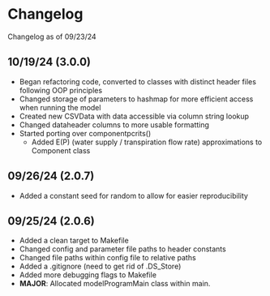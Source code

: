 # Changelog
Changelog as of 09/23/24

## 10/19/24 (3.0.0)
* Began refactoring code, converted to classes with distinct header files following OOP principles
* Changed storage of parameters to hashmap for more efficient access when running the model
* Created new CSVData with data accessible via column string lookup
* Changed dataheader columns to more usable formatting
* Started porting over componentpcrits()
  * Added E(P) (water supply / transpiration flow rate) approximations to Component class

## 09/26/24 (2.0.7)
* Added a constant seed for random to allow for easier reproducibility

## 09/25/24 (2.0.6)
* Added a clean target to Makefile
* Changed config and parameter file paths to header constants
* Changed file paths within config file to relative paths
* Added a .gitignore (need to get rid of .DS_Store)
* Added more debugging flags to Makefile
* **MAJOR**: Allocated modelProgramMain class within main.


